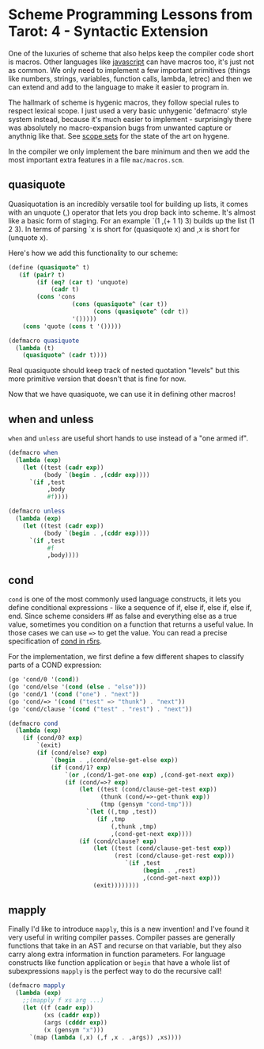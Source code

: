 # Scheme Programming Lessons from Tarot: 4 - Syntactic Extension

One of the luxuries of scheme that also helps keep the compiler code short is macros. Other languages like [javascript](https://www.sweetjs.org/) can have macros too, it's just not as common. We only need to implement a few important primitives (things like numbers, strings, variables, function calls, lambda, letrec) and then we can extend and add to the language to make it easier to program in.

The hallmark of scheme is hygenic macros, they follow special rules to respect lexical scope. I just used a very basic unhygenic 'defmacro' style system instead, because it's much easier to implement - surprisingly there was absolutely no macro-expansion bugs from unwanted capture or anythnig like that. See [scope sets](http://www.cs.utah.edu/plt/scope-sets/) for the state of the art on hygene.

In the compiler we only implement the bare minimum and then we add the most important extra features in a file `mac/macros.scm`.

## quasiquote

Quasiquotation is an incredibly versatile tool for building up lists, it comes with an unquote (,) operator that lets you drop back into scheme. It's almost like a basic form of staging. For an example \`(1 ,(+ 1 1) 3) builds up the list (1 2 3). In terms of parsing \`x is short for (quasiquote x) and ,x is short for (unquote x).

Here's how we add this functionality to our scheme:

```scheme
(define (quasiquote^ t)
   (if (pair? t)
        (if (eq? (car t) 'unquote)
            (cadr t)
	    (cons 'cons 
                  (cons (quasiquote^ (car t))
                        (cons (quasiquote^ (cdr t))
			      '()))))
	(cons 'quote (cons t '()))))

(defmacro quasiquote
  (lambda (t)
    (quasiquote^ (cadr t))))
```

Real quasiquote should keep track of nested quotation "levels" but this more primitive version that doesn't that is fine for now.

Now that we have quasiquote, we can use it in defining other macros!

## when and unless

`when` and `unless` are useful short hands to use instead of a "one armed if".

```scheme
(defmacro when
  (lambda (exp)
    (let ((test (cadr exp))
          (body `(begin . ,(cddr exp))))
      `(if ,test
           ,body
           #f))))

(defmacro unless
  (lambda (exp)
    (let ((test (cadr exp))
          (body `(begin . ,(cddr exp))))
      `(if ,test
           #f
           ,body))))
```

## cond

`cond` is one of the most commonly used language constructs, it lets you define conditional expressions - like a sequence of if, else if, else if, else if, end. Since scheme considers #f as false and everything else as a true value, sometimes you condition on a function that returns a useful value. In those cases we can use `=>` to get the value. You can read a precise specification of [cond in r5rs](http://www.schemers.org/Documents/Standards/R5RS/HTML/r5rs-Z-H-7.html#%_idx_106).

For the implementation, we first define a few different shapes to classify parts of a COND expression:

```scheme
(go 'cond/0 '(cond))
(go 'cond/else '(cond (else . "else")))
(go 'cond/1 '(cond ("one") . "next"))
(go 'cond/=> '(cond ("test" => "thunk") . "next"))
(go 'cond/clause '(cond ("test" . "rest") . "next"))
```

```scheme
(defmacro cond
  (lambda (exp)
    (if (cond/0? exp)
        `(exit)
        (if (cond/else? exp)
            `(begin . ,(cond/else-get-else exp))
            (if (cond/1? exp)
                `(or ,(cond/1-get-one exp) ,(cond-get-next exp))
                (if (cond/=>? exp)
                    (let ((test (cond/clause-get-test exp))
                          (thunk (cond/=>-get-thunk exp))
                          (tmp (gensym "cond-tmp")))
                      `(let ((,tmp ,test))
                         (if ,tmp
                             (,thunk ,tmp)
                             ,(cond-get-next exp))))
                    (if (cond/clause? exp)
                        (let ((test (cond/clause-get-test exp))
                              (rest (cond/clause-get-rest exp)))
                                 `(if ,test
                                      (begin . ,rest)
                                      ,(cond-get-next exp)))
                        (exit))))))))
```

## mapply

Finally I'd like to introduce `mapply`, this is a new invention! and I've found it very useful in writing compiler passes. Compiler passes are generally functions that take in an AST and recurse on that variable, but they also carry along extra information in function parameters. For language constructs like function application or `begin` that have a whole list of subexpressions `mapply` is the perfect way to do the recursive call!

```scheme
(defmacro mapply
  (lambda (exp)
    ;;(mapply f xs arg ...)
    (let ((f (cadr exp))
          (xs (caddr exp))
          (args (cdddr exp))
          (x (gensym "x")))
      `(map (lambda (,x) (,f ,x . ,args)) ,xs))))
```
